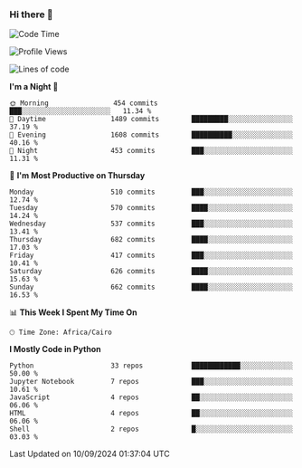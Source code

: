 ### Hi there 👋

<!--
**AMR-KELEG/AMR-KELEG** is a ✨ _special_ ✨ repository because its `README.md` (this file) appears on your GitHub profile.

Here are some ideas to get you started:

- 🔭 I’m currently working on ...
- 🌱 I’m currently learning ...
- 👯 I’m looking to collaborate on ...
- 🤔 I’m looking for help with ...
- 💬 Ask me about ...
- 📫 How to reach me: ...
- 😄 Pronouns: ...
- ⚡ Fun fact: ...
-->

<!--START_SECTION:waka-->
![Code Time](http://img.shields.io/badge/Code%20Time-0%20secs-blue)

![Profile Views](http://img.shields.io/badge/Profile%20Views-0-blue)

![Lines of code](https://img.shields.io/badge/From%20Hello%20World%20I%27ve%20Written-24.1%20million%20lines%20of%20code-blue)

**I'm a Night 🦉** 

```text
🌞 Morning                454 commits         ███░░░░░░░░░░░░░░░░░░░░░░   11.34 % 
🌆 Daytime                1489 commits        █████████░░░░░░░░░░░░░░░░   37.19 % 
🌃 Evening                1608 commits        ██████████░░░░░░░░░░░░░░░   40.16 % 
🌙 Night                  453 commits         ███░░░░░░░░░░░░░░░░░░░░░░   11.31 % 
```
📅 **I'm Most Productive on Thursday** 

```text
Monday                   510 commits         ███░░░░░░░░░░░░░░░░░░░░░░   12.74 % 
Tuesday                  570 commits         ████░░░░░░░░░░░░░░░░░░░░░   14.24 % 
Wednesday                537 commits         ███░░░░░░░░░░░░░░░░░░░░░░   13.41 % 
Thursday                 682 commits         ████░░░░░░░░░░░░░░░░░░░░░   17.03 % 
Friday                   417 commits         ███░░░░░░░░░░░░░░░░░░░░░░   10.41 % 
Saturday                 626 commits         ████░░░░░░░░░░░░░░░░░░░░░   15.63 % 
Sunday                   662 commits         ████░░░░░░░░░░░░░░░░░░░░░   16.53 % 
```


📊 **This Week I Spent My Time On** 

```text
🕑︎ Time Zone: Africa/Cairo
```

**I Mostly Code in Python** 

```text
Python                   33 repos            ████████████░░░░░░░░░░░░░   50.00 % 
Jupyter Notebook         7 repos             ███░░░░░░░░░░░░░░░░░░░░░░   10.61 % 
JavaScript               4 repos             ██░░░░░░░░░░░░░░░░░░░░░░░   06.06 % 
HTML                     4 repos             ██░░░░░░░░░░░░░░░░░░░░░░░   06.06 % 
Shell                    2 repos             █░░░░░░░░░░░░░░░░░░░░░░░░   03.03 % 
```




 Last Updated on 10/09/2024 01:37:04 UTC
<!--END_SECTION:waka-->
